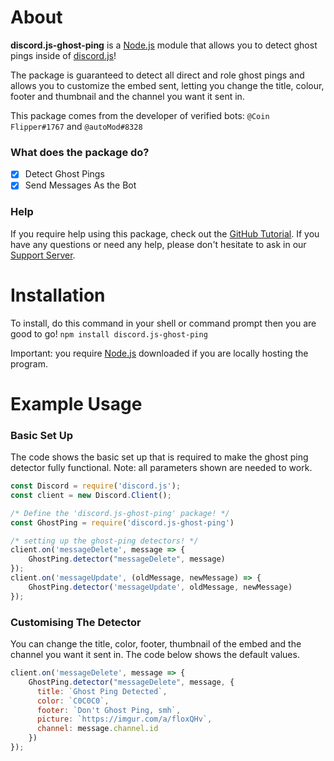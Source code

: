 # **About**
**discord.js-ghost-ping** is a [Node.js](https://nodejs.org/en/) module that allows you to detect ghost pings inside of [discord.js](https://www.npmjs.com/package/discord.js)!

The package is guaranteed to detect all direct and role ghost pings and allows you to customize the embed sent, letting you change the title, colour, footer and thumbnail and the channel you want it sent in.

This package comes from the developer of verified bots: `@Coin Flipper#1767` and `@autoMod#8328`
### What does the package do?
- [x] Detect Ghost Pings
- [x] Send Messages As the Bot

### Help
If you require help using this package, check out the [GitHub Tutorial](https://github.com/ThatsLiamS/discord.js-ghost-ping/wiki/Tutorial). If you have any questions or need any help, please don't hesitate to ask in our [Support Server](https://discord.gg/2je9aJynqt).

# **Installation**
To install, do this command in your shell or command prompt then you are good to go! 
```npm install discord.js-ghost-ping```

Important: you require [Node.js](https://nodejs.org/en/) downloaded if you are locally hosting the program.
# **Example Usage**
### Basic Set Up
The code shows the basic set up that is required to make the ghost ping detector fully functional. Note: all parameters shown are needed to work.
```js
const Discord = require('discord.js');
const client = new Discord.Client(); 

/* Define the 'discord.js-ghost-ping' package! */
const GhostPing = require('discord.js-ghost-ping')

/* setting up the ghost-ping detectors! */
client.on('messageDelete', message => {
    GhostPing.detector("messageDelete", message)
});
client.on('messageUpdate', (oldMessage, newMessage) => { 
    GhostPing.detector('messageUpdate', oldMessage, newMessage)
});
``` 
### Customising The Detector
You can change the title, color, footer, thumbnail of the embed and the channel you want it sent in. The code below shows the default values.
```js
client.on('messageDelete', message => {
    GhostPing.detector("messageDelete", message, {
      title: `Ghost Ping Detected`,
      color: `C0C0C0`,
      footer: `Don't Ghost Ping, smh`,
      picture: `https://imgur.com/a/floxQHv`,
      channel: message.channel.id
    })
});
```
